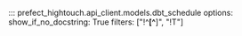 ::: prefect_hightouch.api_client.models.dbt_schedule
    options:
      show_if_no_docstring: True
      filters: ["!^__[^__]", "!T"]